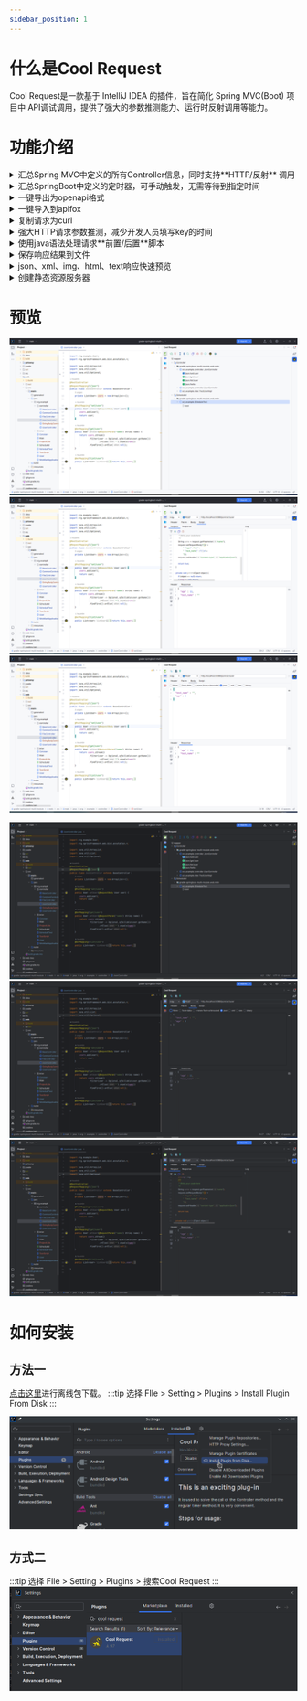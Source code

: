 ```yaml
---
sidebar_position: 1
---
```


# 什么是Cool Request

Cool Request是一款基于 IntelliJ IDEA 的插件，旨在简化 Spring MVC(Boot) 项目中 API调试调用，提供了强大的参数推测能力、运行时反射调用等能力。


# 功能介绍

<details>
  <summary>汇总Spring MVC中定义的所有Controller信息，同时支持**HTTP/反射** 调用</summary>

  Cool Request会收集所有项目中所有HTTP的信息，通过汇总后展示，用户可通过UI点击将要调试的API，进行参数填写后发起HTTP请求。与此同时，Cool Request提供了一种运行时反射调用能力，
  可以在发起请求后直接进入目标方法，且不通过创建正真的HTTP请求，在此过程中，用户可配置是否将绕过拦截器，如果选择是，将不触发拦截器代码从而直接进入Controller方法。
  另外，可以指定**代理/原**对象，如果选择原对象，那么如果此Controller具有AOP逻辑，那么同时会失效。

  ![请求发起页面](images/image-1.png)
</details>
     
<details>
  <summary>汇总SpringBoot中定义的定时器，可手动触发，无需等待到指定时间</summary>

  Cool Request提供了一种手动触发具有 @Scheduled 注解方法的能力，无论定时器设置的间隔是多久，可在列表中选中对应的信息，手动触发。
  ![Alt text](images/scheduled.png)

</details>
 
 <details>
  <summary>一键导出为openapi格式</summary>

    Cool Request提供了将API导出为openapi的能力，可将导出的openapi在其他平台导入。
</details>

<details>
  <summary>一键导入到apifox</summary>

    Cool Request接入了apifox的第三平台API，在设置中进行参数填写后，右击将要导出的API，可导出到apifox中，且支持目录选择。
      ![Alt text](images/apifox-setting.png)
</details>

<details>
  <summary>复制请求为curl</summary>

    右击将要生成的API，可选择复制为curl格式，支持选择IP，此功能生成的参数信息是用户最后一次发起请求后所填写的参数。
    ![Alt text](images/copy-curl.png)
</details>
 
 <details>
  <summary>强大HTTP请求参数推测，减少开发人员填写key的时间</summary>

    通过大量的检测逻辑，推算出API方法中所需要的参数，支持推测url参数、header参数、json参数、form表单参数。
</details>

<details>
  <summary>使用java语法处理请求**前置/后置**脚本</summary>

    Cool Request提供了极为方便的java脚本，可以在请求前/后执行相关代码，同时可支持请求参数修改，为一些动态参数提供了极大的便利。
    ![Alt text](images/request-script.png)
</details>
 
 <details>
  <summary>保存响应结果到文件</summary>

    在HTTP响应后，可一键保存响应结果，支持推测image、json、text等格式
</details>
 
<details>
  <summary>json、xml、img、html、text响应快速预览</summary>

    可选择预览五种不同响应格式的数据，方便开发人员查看数据。
    ![Alt text](images/response-perview.png)
</details>

<details>
  <summary>创建静态资源服务器</summary>

    Cool Request可以在5秒内配置一个静态资源服务器，可使用他进行文件下载，局域网内数据传输。
</details>

# 预览


  ![Alt text](images/white-preview-3.png)
  ![Alt text](images/white-preview-2.png)
  ![Alt text](images/white-preview-1.png)

  ![Alt text](images/black-preview-3.png)
  ![Alt text](images/black-preview-2.png)
  ![Alt text](images/black-preview-1.png)

# 如何安装
## 方法一

[点击这里](http://plugin.houxinlin.com/cool-request-plugin.zip)进行离线包下载。
:::tip
选择 FIle > Setting > Plugins > Install Plugin From Disk
:::

![Alt text](image.png)

## 方式二
:::tip
选择 FIle > Setting > Plugins > 搜索Cool Request
:::
![Alt text](./images/idea_plugin_search.png)